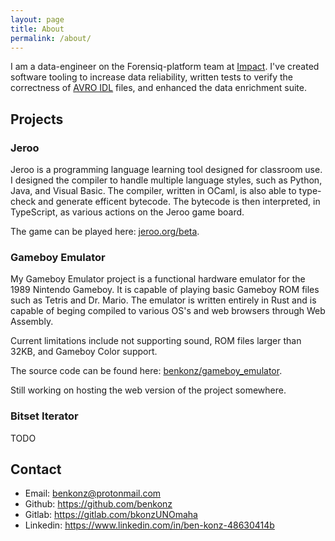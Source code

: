 ```yaml
---
layout: page
title: About
permalink: /about/
---
```


I am a data-engineer on the Forensiq-platform team at [Impact](https://impact.com). I've created software tooling to increase data reliability, written tests to verify the correctness of [AVRO IDL](https://avro.apache.org/docs/1.8.2/idl.html) files, and enhanced the data enrichment suite.

## Projects
 
### Jeroo

Jeroo is a programming language learning tool designed for classroom use. I designed the compiler to handle multiple language styles, such as Python, Java, and Visual Basic. The compiler, written in OCaml, is also able to type-check and generate efficent bytecode. The bytecode is then interpreted, in TypeScript, as various actions on the Jeroo game board.

The game can be played here: [jeroo.org/beta](https://www.jeroo.org/beta).

### Gameboy Emulator

My Gameboy Emulator project is a functional hardware emulator for the 1989 Nintendo Gameboy. It is capable of playing basic Gameboy ROM files such as Tetris and Dr. Mario. The emulator is written entirely in Rust and is capable of beging compiled to various OS's and web browsers through Web Assembly. 

Current limitations include not supporting sound, ROM files larger than 32KB, and Gameboy Color support.

The source code can be found here: [benkonz/gameboy_emulator](https://github.com/benkonz/gameboy_emulator).

Still working on hosting the web version of the project somewhere.

### Bitset Iterator

TODO

## Contact

- Email: [benkonz@protonmail.com](mailto:benkonz@protonmail.com)
- Github: https://github.com/benkonz
- Gitlab: https://gitlab.com/bkonzUNOmaha
- Linkedin: https://www.linkedin.com/in/ben-konz-48630414b

